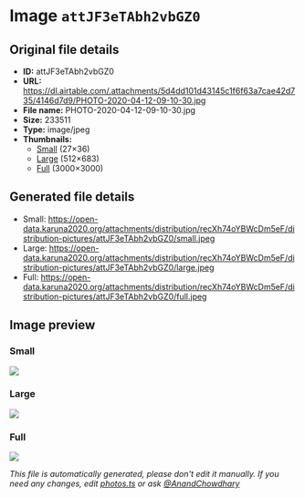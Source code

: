 # Image `attJF3eTAbh2vbGZ0`

## Original file details

- **ID:** attJF3eTAbh2vbGZ0
- **URL:** https://dl.airtable.com/.attachments/5d4dd101d43145c1f6f63a7cae42d735/4146d7d9/PHOTO-2020-04-12-09-10-30.jpg
- **File name:** PHOTO-2020-04-12-09-10-30.jpg
- **Size:** 233511
- **Type:** image/jpeg
- **Thumbnails:**
  - [Small](https://dl.airtable.com/.attachmentThumbnails/94e8da2c597bcde5b5d731e02221b199/247198c7) (27×36)
  - [Large](https://dl.airtable.com/.attachmentThumbnails/872d16d208773c88c6149896677bda03/1d25a61c) (512×683)
  - [Full](https://dl.airtable.com/.attachmentThumbnails/083c7f1d2394de0ba747beadea7be6ac/9ea7b8d4) (3000×3000)

## Generated file details

- Small: https://open-data.karuna2020.org/attachments/distribution/recXh74oYBWcDm5eF/distribution-pictures/attJF3eTAbh2vbGZ0/small.jpeg
- Large: https://open-data.karuna2020.org/attachments/distribution/recXh74oYBWcDm5eF/distribution-pictures/attJF3eTAbh2vbGZ0/large.jpeg
- Full: https://open-data.karuna2020.org/attachments/distribution/recXh74oYBWcDm5eF/distribution-pictures/attJF3eTAbh2vbGZ0/full.jpeg

## Image preview

### Small

![](https://open-data.karuna2020.org/attachments/distribution/recXh74oYBWcDm5eF/distribution-pictures/attJF3eTAbh2vbGZ0/small.jpeg)

### Large

![](https://open-data.karuna2020.org/attachments/distribution/recXh74oYBWcDm5eF/distribution-pictures/attJF3eTAbh2vbGZ0/large.jpeg)

### Full

![](https://open-data.karuna2020.org/attachments/distribution/recXh74oYBWcDm5eF/distribution-pictures/attJF3eTAbh2vbGZ0/full.jpeg)

_This file is automatically generated, please don't edit it manually. If you need any changes, edit [photos.ts](/photos.ts) or ask [@AnandChowdhary](https://github.com/AnandChowdhary)_
